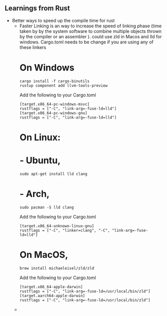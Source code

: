 ## Learnings from Rust 

- Better ways to speed up the compile time for rust 
    - Faster Linking is an way to increase the speed of linking phase (time taken by by the system software to combine multiple objects thrown by the compiler or an assembler ). could use zld in Macos and lld for windows.
        Cargo.toml needs to be change if you are using any of these linkers 
        # On Windows
        ```
        cargo install -f cargo-binutils
        rustup component add llvm-tools-preview
        ```
        Add the following to your Cargo.toml
        ```
        [target.x86_64-pc-windows-msvc]
        rustflags = ["-C", "link-arg=-fuse-ld=lld"]
        [target.x86_64-pc-windows-gnu]
        rustflags = ["-C", "link-arg=-fuse-ld=lld"]
        ```
        # On Linux:
        # - Ubuntu, 
        ```
        sudo apt-get install lld clang
        ```
        # - Arch, 
        ```
        sudo pacman -S lld clang
        ```
        Add the following to your Cargo.toml
        ```
        [target.x86_64-unknown-linux-gnu]
        rustflags = ["-C", "linker=clang", "-C", "link-arg=-fuse-ld=lld"]
        ```
        # On MacOS,
         ```
         brew install michaeleisel/zld/zld
        ```
        Add the following to your Cargo.toml
        ```
        [target.x86_64-apple-darwin]
        rustflags = ["-C", "link-arg=-fuse-ld=/usr/local/bin/zld"]
        [target.aarch64-apple-darwin]
        rustflags = ["-C", "link-arg=-fuse-ld=/usr/local/bin/zld"]
        ```
    - 